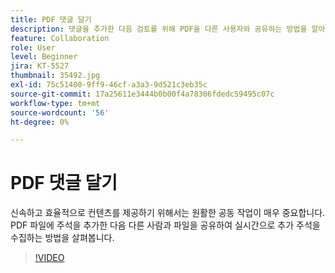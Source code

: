 ```yaml
---
title: PDF 댓글 달기
description: 댓글을 추가한 다음 검토를 위해 PDF을 다른 사용자와 공유하는 방법을 알아봅니다
feature: Collaboration
role: User
level: Beginner
jira: KT-5527
thumbnail: 35492.jpg
exl-id: 75c51400-9ff9-46cf-a3a3-9d521c3eb35c
source-git-commit: 17a25611e3444b0b00f4a78306fdedc59495c07c
workflow-type: tm+mt
source-wordcount: '56'
ht-degree: 0%

---
```


# PDF 댓글 달기

신속하고 효율적으로 컨텐츠를 제공하기 위해서는 원활한 공동 작업이 매우 중요합니다. PDF 파일에 주석을 추가한 다음 다른 사람과 파일을 공유하여 실시간으로 추가 주석을 수집하는 방법을 살펴봅니다.

>[!VIDEO](https://video.tv.adobe.com/v/35492?quality=12&learn=on&hidetitle=true)
